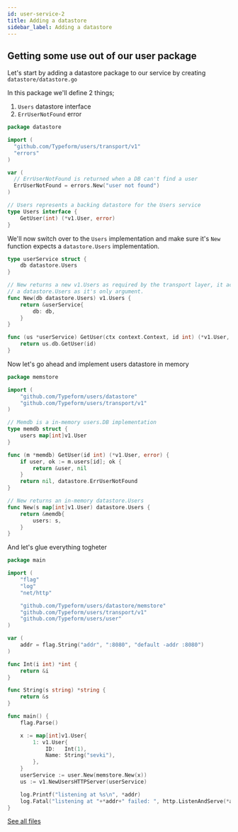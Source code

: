 ```yaml
---
id: user-service-2
title: Adding a datastore
sidebar_label: Adding a datastore
---
```


## Getting some use out of our user package

Let's start by adding a datastore package to our service by creating
`datastore/datastore.go`

In this package we'll define 2 things;

1. `Users` datastore interface
2. `ErrUserNotFound` error

```go
package datastore

import (
  "github.com/Typeform/users/transport/v1"
  "errors"
)

var (
  // ErrUserNotFound is returned when a DB can't find a user
  ErrUserNotFound = errors.New("user not found")
)

// Users represents a backing datastore for the Users service
type Users interface {
	GetUser(int) (*v1.User, error)
}
```

We'll now switch over to the `Users` implementation and make sure it's `New`
function expects a `datastore.Users` implementation.

```go
type userService struct {
	db datastore.Users
}

// New returns a new v1.Users as required by the transport layer, it accepts
// a datastore.Users as it's only argument.
func New(db datastore.Users) v1.Users {
	return &userService{
		db: db,
	}
}

func (us *userService) GetUser(ctx context.Context, id int) (*v1.User, error) {
	return us.db.GetUser(id)
}
```

Now let's go ahead and implement users datastore in memory

```go
package memstore

import (
	"github.com/Typeform/users/datastore"
	"github.com/Typeform/users/transport/v1"
)

// Memdb is a in-memory users.DB implementation
type memdb struct {
	users map[int]v1.User
}

func (m *memdb) GetUser(id int) (*v1.User, error) {
	if user, ok := m.users[id]; ok {
		return &user, nil
	}
	return nil, datastore.ErrUserNotFound
}

// New returns an in-memory datastore.Users
func New(s map[int]v1.User) datastore.Users {
	return &memdb{
		users: s,
	}
}
```

And let's glue everything togheter

```go
package main

import (
	"flag"
	"log"
	"net/http"

	"github.com/Typeform/users/datastore/memstore"
	"github.com/Typeform/users/transport/v1"
	"github.com/Typeform/users/user"
)

var (
	addr = flag.String("addr", ":8080", "default -addr :8080")
)

func Int(i int) *int {
	return &i
}

func String(s string) *string {
	return &s
}

func main() {
	flag.Parse()

	x := map[int]v1.User{
		1: v1.User{
			ID:   Int(1),
			Name: String("sevki"),
		},
	}
	userService := user.New(memstore.New(x))
	us := v1.NewUsersHTTPServer(userService)

	log.Printf("listening at %s\n", *addr)
	log.Fatal("listening at "+*addr+" failed: ", http.ListenAndServe(*addr, us))
}
```

[See all files](https://github.com/sevki/user/tree/tutorial-2)
